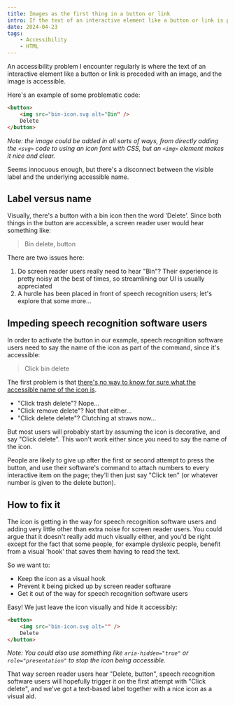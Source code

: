 ```yaml
---
title: Images as the first thing in a button or link
intro: If the text of an interactive element like a button or link is preceded with an accessible image, we've probably got an accessibility problem.
date: 2024-04-23
tags:
    - Accessibility
    - HTML
---
```


An accessibility problem I encounter regularly is where the text of an interactive element like a button or link is preceded with an image, and the image is accessible.

Here's an example of some problematic code:

```html
<button>
    <img src="bin-icon.svg alt="Bin" />
    Delete
</button>
```

<i>Note: the image could be added in all sorts of ways, from directly adding the `<svg>` code to using an icon font with CSS, but an `<img>` element makes it nice and clear.</i>

Seems innocuous enough, but there's a disconnect between the visible label and the underlying accessible name.


## Label versus name

Visually, there's a button with a bin icon then the word 'Delete'. Since both things in the button are accessible, a screen reader user would hear something like:

> Bin delete, button

There are two issues here:

1. Do screen reader users really need to hear "Bin"? Their experience is pretty noisy at the best of times, so streamlining our UI is usually appreciated
2. A hurdle has been placed in front of speech recognition users; let's explore that some more…


## Impeding speech recognition software users

In order to activate the button in our example, speech recognition software users need to say the name of the icon as part of the command, since it's accessible:

> Click bin delete

The first problem is that [there's no way to know for sure what the accessible name of the icon is](/blog/what-i-wish-was-in-wcag-prohibit-icon-only-buttons#speech-recognition-software).

- "Click trash delete"? Nope…
- "Click remove delete"? Not that either…
- "Click delete delete"? Clutching at straws now…

But most users will probably start by assuming the icon is decorative, and say "Click delete". This won't work either since you need to say the name of the icon.

People are likely to give up after the first or second attempt to press the button, and use their software's command to attach numbers to every interactive item on the page; they'll then just say "Click ten" (or whatever number is given to the delete button).


## How to fix it

The icon is getting in the way for speech recognition software users and adding very little other than extra noise for screen reader users. You could argue that it doesn't really add much visually either, and you'd be right except for the fact that some people, for example dyslexic people, benefit from a visual 'hook' that saves them having to read the text.

So we want to:

- Keep the icon as a visual hook
- Prevent it being picked up by screen reader software
- Get it out of the way for speech recognition software users

Easy! We just leave the icon visually and hide it accessibly:

```html
<button>
    <img src="bin-icon.svg alt="" />
    Delete
</button>
```

<i>Note: You could also use something like `aria-hidden="true"` or `role="presentation"` to stop the icon being accessible.</i>

That way screen reader users hear "Delete, button", speech recognition software users will hopefully trigger it on the first attempt with "Click delete", and we've got a text-based label together with a nice icon as a visual aid.
